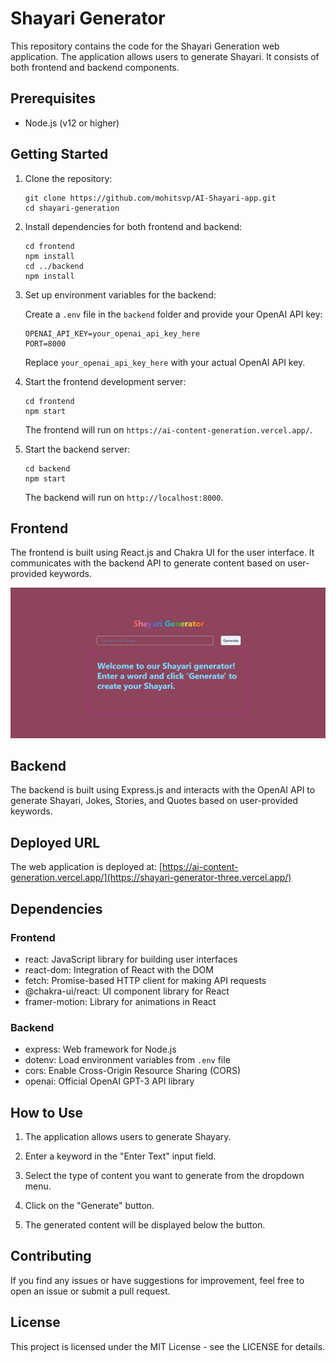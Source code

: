 # Shayari Generator

This repository contains the code for the Shayari Generation web application. The application allows users to generate Shayari. It consists of both frontend and backend components.

## Prerequisites

- Node.js (v12 or higher)

## Getting Started

1. Clone the repository:
    ```
    git clone https://github.com/mohitsvp/AI-Shayari-app.git
    cd shayari-generation
    ```


2. Install dependencies for both frontend and backend:

    ```
    cd frontend
    npm install
    cd ../backend
    npm install
    ```


3. Set up environment variables for the backend:

    Create a `.env` file in the `backend` folder and provide your OpenAI API key:

    ```
    OPENAI_API_KEY=your_openai_api_key_here
    PORT=8000
    ```

    Replace `your_openai_api_key_here` with your actual OpenAI API key.

4. Start the frontend development server:

    ```
    cd frontend
    npm start
    ```

    The frontend will run on `https://ai-content-generation.vercel.app/`.

5. Start the backend server:

    ```
    cd backend
    npm start
    ```


    The backend will run on `http://localhost:8000`.

## Frontend

The frontend is built using React.js and Chakra UI for the user interface. It communicates with the backend API to generate content based on user-provided keywords.

![Homepage](./frontend/src/images/Screenshot%20(160).png)

## Backend

The backend is built using Express.js and interacts with the OpenAI API to generate Shayari, Jokes, Stories, and Quotes based on user-provided keywords.

## Deployed URL

The web application is deployed at: [https://ai-content-generation.vercel.app/](https://shayari-generator-three.vercel.app/)

## Dependencies

### Frontend

- react: JavaScript library for building user interfaces
- react-dom: Integration of React with the DOM
- fetch: Promise-based HTTP client for making API requests
- @chakra-ui/react: UI component library for React
- framer-motion: Library for animations in React

### Backend

- express: Web framework for Node.js
- dotenv: Load environment variables from `.env` file
- cors: Enable Cross-Origin Resource Sharing (CORS)
- openai: Official OpenAI GPT-3 API library

## How to Use

1. The application allows users to generate Shayary.

2. Enter a keyword in the "Enter Text" input field.

3. Select the type of content you want to generate from the dropdown menu.

4. Click on the "Generate" button.

5. The generated content will be displayed below the button.


## Contributing

If you find any issues or have suggestions for improvement, feel free to open an issue or submit a pull request.

## License

This project is licensed under the MIT License - see the LICENSE for details.








